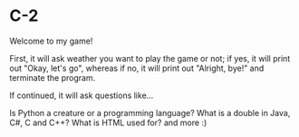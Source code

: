 # C-2
Welcome to my game!

First, it will ask weather you want to play the game or not; if yes, it will print out "Okay, let's go", whereas if no, it will print out "Alright, bye!" and terminate the program.

If continued, it will ask questions like...

Is Python a creature or a programming language?
What is a double in Java, C#, C and C++?
What is HTML used for?
and more :)
